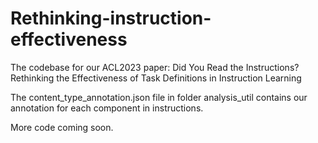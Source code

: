 # Rethinking-instruction-effectiveness
The codebase for our ACL2023 paper: Did You Read the Instructions? Rethinking the Effectiveness of Task Definitions in Instruction Learning

The content_type_annotation.json file in folder analysis_util contains our annotation for each component in instructions.

More code coming soon.
